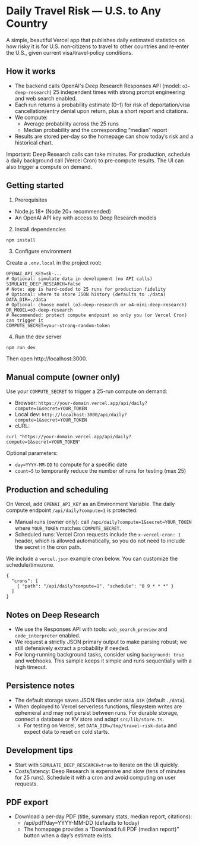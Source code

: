 Daily Travel Risk — U.S. to Any Country
=======================================

A simple, beautiful Vercel app that publishes daily estimated statistics on how risky it is for U.S. non‑citizens to travel to other countries and re‑enter the U.S., given current visa/travel‑policy conditions.

How it works
------------

- The backend calls OpenAI's Deep Research Responses API (model: `o3-deep-research`) 25 independent times with strong prompt engineering and web search enabled.
- Each run returns a probability estimate (0–1) for risk of deportation/visa cancellation/entry denial upon return, plus a short report and citations.
- We compute:
  - Average probability across the 25 runs
  - Median probability and the corresponding “median” report
- Results are stored per‑day so the homepage can show today’s risk and a historical chart.

Important: Deep Research calls can take minutes. For production, schedule a daily background call (Vercel Cron) to pre‑compute results. The UI can also trigger a compute on demand.

Getting started
---------------

1) Prerequisites

- Node.js 18+ (Node 20+ recommended)
- An OpenAI API key with access to Deep Research models

2) Install dependencies

```
npm install
```

3) Configure environment

Create a `.env.local` in the project root:

```
OPENAI_API_KEY=sk-...
# Optional: simulate data in development (no API calls)
SIMULATE_DEEP_RESEARCH=false
# Note: app is hard‑coded to 25 runs for production fidelity
# Optional: where to store JSON history (defaults to ./data)
DATA_DIR=./data
# Optional: choose model (o3-deep-research or o4-mini-deep-research)
DR_MODEL=o3-deep-research
# Recommended: protect compute endpoint so only you (or Vercel Cron) can trigger it
COMPUTE_SECRET=your-strong-random-token
```

4) Run the dev server

```
npm run dev
```

Then open http://localhost:3000.

Manual compute (owner only)
---------------------------

Use your `COMPUTE_SECRET` to trigger a 25-run compute on demand:

- Browser: `https://your-domain.vercel.app/api/daily?compute=1&secret=YOUR_TOKEN`
- Local dev: `http://localhost:3000/api/daily?compute=1&secret=YOUR_TOKEN`
- cURL:

```
curl "https://your-domain.vercel.app/api/daily?compute=1&secret=YOUR_TOKEN"
```

Optional parameters:

- `day=YYYY-MM-DD` to compute for a specific date
- `count=5` to temporarily reduce the number of runs for testing (max 25)

Production and scheduling
-------------------------

On Vercel, add `OPENAI_API_KEY` as an Environment Variable. The daily compute endpoint `/api/daily?compute=1` is protected:

- Manual runs (owner only): call `/api/daily?compute=1&secret=YOUR_TOKEN` where `YOUR_TOKEN` matches `COMPUTE_SECRET`.
- Scheduled runs: Vercel Cron requests include the `x-vercel-cron: 1` header, which is allowed automatically, so you do not need to include the secret in the cron path.

We include a `vercel.json` example cron below. You can customize the schedule/timezone.

```
{
  "crons": [
    { "path": "/api/daily?compute=1", "schedule": "0 9 * * *" }
  ]
}
```

Notes on Deep Research
----------------------

- We use the Responses API with tools: `web_search_preview` and `code_interpreter` enabled.
- We request a strictly JSON primary output to make parsing robust; we still defensively extract a probability if needed.
- For long‑running background tasks, consider using `background: true` and webhooks. This sample keeps it simple and runs sequentially with a high timeout.

Persistence notes
-----------------

- The default storage saves JSON files under `DATA_DIR` (default `./data`).
- When deployed to Vercel serverless functions, filesystem writes are ephemeral and may not persist between runs. For durable storage, connect a database or KV store and adapt `src/lib/store.ts`.
  - For testing on Vercel, set `DATA_DIR=/tmp/travel-risk-data` and expect data to reset on cold starts.

Development tips
----------------

- Start with `SIMULATE_DEEP_RESEARCH=true` to iterate on the UI quickly.
- Costs/latency: Deep Research is expensive and slow (tens of minutes for 25 runs). Schedule it with a cron and avoid computing on user requests.

PDF export
----------

- Download a per‑day PDF (title, summary stats, median report, citations):
  - /api/pdf?day=YYYY-MM-DD (defaults to today)
  - The homepage provides a “Download full PDF (median report)” button when a day’s estimate exists.

